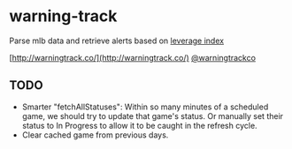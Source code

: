 # warning-track
Parse mlb data and retrieve alerts based on [leverage index](http://www.fangraphs.com/library/misc/li/)

[http://warningtrack.co/](http://warningtrack.co/)
[@warningtrackco](http://twitter.com/warningtrackco)

## TODO

* Smarter "fetchAllStatuses": Within so many minutes of a scheduled game, we should try to update that game's status. Or manually set their status to In Progress to allow it to be caught in the refresh cycle.
* Clear cached game from previous days.
